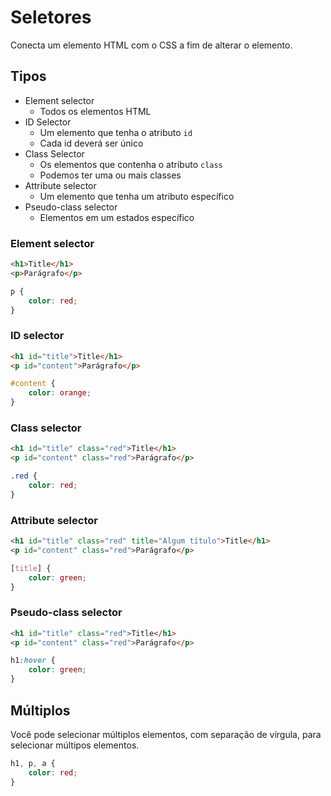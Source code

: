 # Seletores

Conecta um elemento HTML com o CSS a fim de alterar o elemento.

## Tipos

* Element selector
    - Todos os elementos HTML
* ID Selector
    - Um elemento que tenha o atributo `id`
    - Cada id deverá ser único
* Class Selector
    - Os elementos que contenha o atributo `class`
    - Podemos ter uma ou mais classes
* Attribute selector 
    - Um elemento que tenha um atributo específico
* Pseudo-class selector
    - Elementos em um estados específico

### Element selector
```html
<h1>Title</h1>
<p>Parágrafo</p>
```

```css
p {
    color: red;
}
```

### ID selector
```html
<h1 id="title">Title</h1>
<p id="content">Parágrafo</p>
```

```css
#content { 
    color: orange;
}
```

### Class selector
```html
<h1 id="title" class="red">Title</h1>
<p id="content" class="red">Parágrafo</p>
```

```css
.red {
    color: red;
}
```

### Attribute selector
```html
<h1 id="title" class="red" title="Algum título">Title</h1>
<p id="content" class="red">Parágrafo</p>
```

```css 
[title] {
    color: green;
}
```

### Pseudo-class selector
```html
<h1 id="title" class="red">Title</h1>
<p id="content" class="red">Parágrafo</p>
```

```css
h1:hover {
    color: green;
}
```

## Múltiplos

Você pode selecionar múltiplos elementos, com separação de vírgula, para selecionar múltipos elementos.

```css
h1, p, a {
    color: red;
}
```

